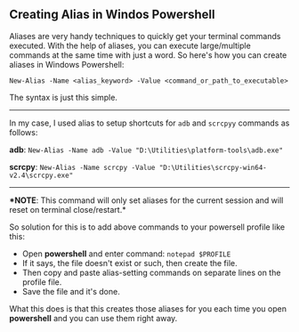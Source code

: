 ## Creating Alias in Windos Powershell

Aliases are very handy techniques to quickly get your terminal commands executed. With the help of aliases, you can execute large/multiple commands at the same time with just a word. So here's how you can create aliases in Windows Powershell:

```
New-Alias -Name <alias_keyword> -Value <command_or_path_to_executable>
```

The syntax is just this simple.

---

In my case, I used alias to setup shortcuts for `adb` and `scrcpyy` commands as follows:

**adb**: `New-Alias -Name adb -Value "D:\Utilities\platform-tools\adb.exe"`

**scrcpy**: `New-Alias -Name scrcpy -Value "D:\Utilities\scrcpy-win64-v2.4\scrcpy.exe"`

---

**\*NOTE**: This command will only set aliases for the current session and will reset on terminal close/restart.\*

So solution for this is to add above commands to your powersell profile like this:

- Open **powershell** and enter command: `notepad $PROFILE`
- If it says, the file doesn't exist or such, then create the file.
- Then copy and paste alias-setting commands on separate lines on the profile file.
- Save the file and it's done.

What this does is that this creates those aliases for you each time you open **powershell** and you can use them right away.
